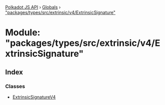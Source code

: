 [Polkadot JS API](../README.md) › [Globals](../globals.md) › ["packages/types/src/extrinsic/v4/ExtrinsicSignature"](_packages_types_src_extrinsic_v4_extrinsicsignature_.md)

# Module: "packages/types/src/extrinsic/v4/ExtrinsicSignature"

## Index

### Classes

* [ExtrinsicSignatureV4](../classes/_packages_types_src_extrinsic_v4_extrinsicsignature_.extrinsicsignaturev4.md)
